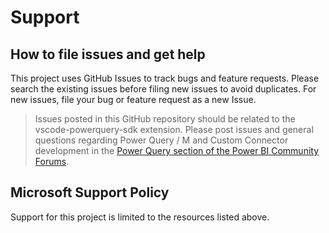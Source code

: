 # Support

## How to file issues and get help

This project uses GitHub Issues to track bugs and feature requests. Please search the existing
issues before filing new issues to avoid duplicates. For new issues, file your bug or
feature request as a new Issue.

> Issues posted in this GitHub repository should be related to the vscode-powerquery-sdk extension.
> Please post issues and general questions regarding Power Query / M and Custom Connector development
> in the [Power Query section of the Power BI Community Forums](https://community.powerbi.com/t5/Power-Query/bd-p/power-bi-services).

## Microsoft Support Policy

Support for this project is limited to the resources listed above.
